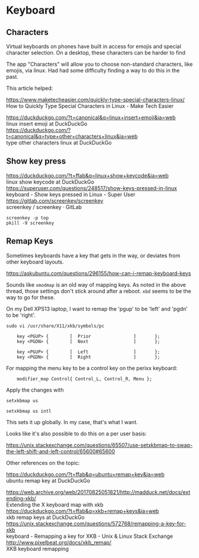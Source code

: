 # Keyboard

## Characters

Virtual keyboards on phones have built in access for emojis and special character selection. On a desktop, these characters can be harder to find

The app "Characters" will allow you to choose non-standard characters, like emojis, via linux. Had had some difficulty finding a way to do this in the past. 

This article helped:

https://www.maketecheasier.com/quickly-type-special-characters-linux/  
How to Quickly Type Special Characters in Linux - Make Tech Easier  


https://duckduckgo.com/?t=canonical&q=linux+insert+emoji&ia=web  
linux insert emoji at DuckDuckGo  
https://duckduckgo.com/?t=canonical&q=type+other+characters+linux&ia=web  
type other characters linux at DuckDuckGo  


## Show key press

https://duckduckgo.com/?t=ffab&q=linux+show+keycode&ia=web  
linux show keycode at DuckDuckGo  
https://superuser.com/questions/248517/show-keys-pressed-in-linux  
keyboard - Show keys pressed in Linux - Super User  
https://gitlab.com/screenkey/screenkey  
screenkey / screenkey · GitLab  

```
screenkey -p top
pkill -9 screenkey
```

## Remap Keys

Sometimes keyboards have a key that gets in the way, or deviates from other keyboard layouts.

https://askubuntu.com/questions/296155/how-can-i-remap-keyboard-keys

Sounds like `xmodmap` is an old way of mapping keys. As noted in the above thread, those settings don't stick around after a reboot. `xbd` seems to be the way to go for these. 

On my Dell XPS13 laptop, I want to remap the 'pgup' to be 'left' and 'pgdn' to be 'right'. 

    sudo vi /usr/share/X11/xkb/symbols/pc

```
    key <PGUP> {        [  Prior                ]       };
    key <PGDN> {        [  Next                 ]       };
```

```
    key <PGUP> {        [  Left                 ]       };
    key <PGDN> {        [  Right                ]       };
```

For mapping the menu key to be a control key on the perixx keyboard:

```
    modifier_map Control{ Control_L, Control_R, Menu };
```

Apply the changes with

    setxkbmap us 

    setxkbmap us intl 
    
This sets it up globally. In my case, that's what I want.

Looks like it's also possible to do this on a per user basis:

https://unix.stackexchange.com/questions/65507/use-setxkbmap-to-swap-the-left-shift-and-left-control/65600#65600

Other references on the topic:

https://duckduckgo.com/?t=ffab&q=ubuntu+remap+key&ia=web  
ubuntu remap key at DuckDuckGo  

https://web.archive.org/web/20170825051821/http://madduck.net/docs/extending-xkb/  
Extending the X keyboard map with xkb  
https://duckduckgo.com/?t=ffab&q=xkb+remap+keys&ia=web  
xkb remap keys at DuckDuckGo  
https://unix.stackexchange.com/questions/572768/remapping-a-key-for-xkb  
keyboard - Remapping a key for XKB - Unix & Linux Stack Exchange  
http://www.pixelbeat.org/docs/xkb_remap/  
XKB keyboard remapping  




